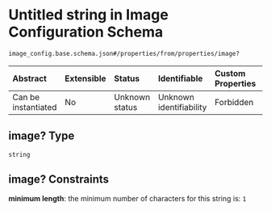 # Untitled string in Image Configuration Schema

```txt
image_config.base.schema.json#/properties/from/properties/image?
```



| Abstract            | Extensible | Status         | Identifiable            | Custom Properties | Additional Properties | Access Restrictions | Defined In                                                                                      |
| :------------------ | :--------- | :------------- | :---------------------- | :---------------- | :-------------------- | :------------------ | :---------------------------------------------------------------------------------------------- |
| Can be instantiated | No         | Unknown status | Unknown identifiability | Forbidden         | Allowed               | none                | [image\_config.base.schema.json\*](../out/image_config.base.schema.json "open original schema") |

## image? Type

`string`

## image? Constraints

**minimum length**: the minimum number of characters for this string is: `1`
